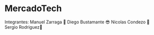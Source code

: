 # MercadoTech

Integrantes:
Manuel Zarraga :money_mouth_face:
Diego Bustamante :sunglasses:
Nicolas Condezo :cowboy_hat_face:
Sergio Rodriguez:disguised_face:
